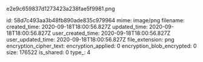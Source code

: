 e2e9c659837d1273423a238fae5f9981.png

id: 58d7c493aa3b48fb890ade835c979964
mime: image/png
filename: 
created_time: 2020-09-18T18:00:56.827Z
updated_time: 2020-09-18T18:00:56.827Z
user_created_time: 2020-09-18T18:00:56.827Z
user_updated_time: 2020-09-18T18:00:56.827Z
file_extension: png
encryption_cipher_text: 
encryption_applied: 0
encryption_blob_encrypted: 0
size: 176522
is_shared: 0
type_: 4